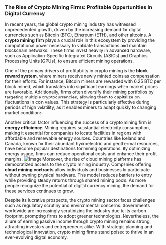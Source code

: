 ### The Rise of Crypto Mining Firms: Profitable Opportunities in Digital Currency

In recent years, the global crypto mining industry has witnessed unprecedented growth, driven by the increasing demand for digital currencies such as Bitcoin (BTC), Ethereum (ETH), and other altcoins. A **crypto mining firm** plays a crucial role in this ecosystem by providing the computational power necessary to validate transactions and maintain blockchain networks. These firms invest heavily in advanced hardware, such as Application-Specific Integrated Circuits (ASICs) and Graphics Processing Units (GPUs), to ensure efficient mining operations.

One of the primary drivers of profitability in crypto mining is the **block reward system**, where miners receive newly minted coins as compensation for their efforts. For instance, Bitcoin miners are rewarded with 6.25 BTC per block mined, which translates into significant earnings when market prices are favorable. Additionally, firms often diversify their mining portfolios by targeting multiple cryptocurrencies, allowing them to capitalize on fluctuations in coin values. This strategy is particularly effective during periods of high volatility, as it enables miners to adapt quickly to changing market conditions.

Another critical factor influencing the success of a crypto mining firm is **energy efficiency**. Mining requires substantial electricity consumption, making it essential for companies to locate facilities in regions with affordable and renewable energy sources. Countries like Iceland and Canada, known for their abundant hydroelectric and geothermal resources, have become popular destinations for mining operations. By optimizing energy usage, firms can reduce operational costs and enhance their profit margins.
 ![Image](https://github.com/user-attachments/assets/b6e7b7a2-655e-4d44-8baa-20c566a3cb65)
Moreover, the rise of cloud mining platforms has democratized access to the crypto mining industry. Companies offering **cloud mining contracts** allow individuals and businesses to participate without owning physical hardware. This model reduces barriers to entry while providing steady returns through shared mining pools. As more people recognize the potential of digital currency mining, the demand for these services continues to grow.

Despite its lucrative prospects, the crypto mining sector faces challenges such as regulatory scrutiny and environmental concerns. Governments worldwide are increasingly scrutinizing the industry due to its carbon footprint, prompting firms to adopt greener technologies. Nevertheless, the allure of earning passive income through crypto mining remains strong, attracting investors and entrepreneurs alike. With strategic planning and technological innovation, crypto mining firms stand poised to thrive in an ever-evolving digital economy.
